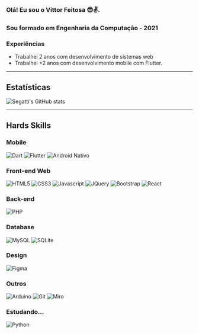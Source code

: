 ### Olá! Eu sou o Vittor Feitosa 😎✌️.
### Sou formado em Engenharia da Computação - 2021

### Experiências

- Trabalhei 2 anos com desenvolvimento de sistemas web
- Trabalhei +2 anos com desenvolvimento mobile com Flutter.
<hr>

## Estatísticas

![Segatti's GitHub stats](https://github-readme-stats.vercel.app/api?username=Segatti&theme=dracula)

<hr>

## Hards Skills

### Mobile
<div style="display: inline-block">
<img aling="center" alt="Dart" src="https://img.shields.io/badge/Dart-0175C2?style=for-the-badge&logo=dart&logoColor=white"/>
<img aling="center" alt="Flutter" src="https://img.shields.io/badge/Flutter-02569B?style=for-the-badge&logo=flutter&logoColor=white"/>
<img aling="center" alt="Android Nativo" src=" 	https://img.shields.io/badge/Android-3DDC84?style=for-the-badge&logo=android&logoColor=white"/>
</div>

### Front-end Web
<div style="display: inline-block">
<img aling="center" alt="HTML5" src="https://img.shields.io/badge/HTML-239120?style=for-the-badge&logo=html5&logoColor=white"/>
<img aling="center" alt="CSS3" src="https://img.shields.io/badge/CSS-239120?&style=for-the-badge&logo=css3&logoColor=white"/>
<img aling="center" alt="Javascript" src="https://img.shields.io/badge/JavaScript-323330?style=for-the-badge&logo=javascript&logoColor=F7DF1E"/>
<img aling="center" alt="JQuery" src="https://img.shields.io/badge/jQuery-0769AD?style=for-the-badge&logo=jquery&logoColor=white"/>
<img aling="center" alt="Bootstrap" src="https://img.shields.io/badge/Bootstrap-563D7C?style=for-the-badge&logo=bootstrap&logoColor=white"/>
<img aling="center" alt="React" src="https://img.shields.io/badge/React-20232A?style=for-the-badge&logo=react&logoColor=61DAFB"/>
</div>

### Back-end
<div style="display: inline-block">
<img aling="center" alt="PHP" src="https://img.shields.io/badge/PHP-777BB4?style=for-the-badge&logo=php&logoColor=white"/>
</div>

### Database
<div style="display: inline-block">
<img aling="center" alt="MySQL" src="https://img.shields.io/badge/MySQL-00000F?style=for-the-badge&logo=mysql&logoColor=white"/>
<img aling="center" alt="SQLite" src="https://img.shields.io/badge/SQLite-07405E?style=for-the-badge&logo=sqlite&logoColor=white"/>
</div>

### Design
<div style="display: inline-block">
<img aling="center" alt="Figma" src="https://img.shields.io/badge/Figma-F24E1E?style=for-the-badge&logo=figma&logoColor=white"/>
</div>

### Outros
<div style="display: inline-block">
<img aling="center" alt="Arduino" src="https://img.shields.io/badge/Arduino-00979D?style=for-the-badge&logo=Arduino&logoColor=white"/>
<img aling="center" alt="Git" src="https://res.cloudinary.com/practicaldev/image/fetch/s--ndcdzj74--/c_limit%2Cf_auto%2Cfl_progressive%2Cq_auto%2Cw_880/https://img.shields.io/badge/GIT-E44C30%3Fstyle%3Dfor-the-badge%26logo%3Dgit%26logoColor%3Dwhite"/>
<img aling="center" alt="Miro" src="https://img.shields.io/badge/Miro-050038?style=for-the-badge&logo=Miro&logoColor=white"/>
</div>

### Estudando...
<div style="display: inline-block">
<img aling="center" alt="Python" src="https://img.shields.io/badge/Python-3776AB?style=for-the-badge&logo=python&logoColor=white"/>
</div>
